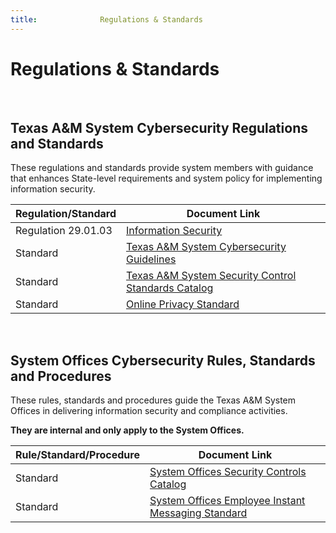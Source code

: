 ```yaml
---
title:              Regulations & Standards
---
```


# Regulations & Standards

<br />

<h2>Texas A&M System Cybersecurity Regulations and Standards</h2>

These regulations and standards provide system members with guidance that enhances State-level requirements and system policy for implementing information security.

| Regulation/Standard | Document Link
|---|---|
| Regulation 29.01.03 | [Information Security](http://policies.tamus.edu/29-01-03.pdf) |
| Standard | [Texas A&M System Cybersecurity Guidelines](/policy/guidelines/) |
| Standard | [Texas A&M System Security Control Standards Catalog](/catalog/) |
| Standard | [Online Privacy Standard](/policy/resources/privacy-standard/) |

<br />

<h2>System Offices Cybersecurity Rules, Standards and Procedures</h2>

These rules, standards and procedures guide the Texas A&M System Offices in delivering information security and compliance activities. 

**They are internal and only apply to the System Offices.**

| Rule/Standard/Procedure | Document Link
|---|---|
| Standard | [System Offices Security Controls Catalog](https://apps.system.tamus.edu/intranet/its/SO%20Security%20Controls%20Catalog.pdf)
| Standard | [System Offices Employee Instant Messaging Standard](https://apps.system.tamus.edu/intranet/its/EmployeeInstantMessaging.pdf)